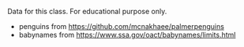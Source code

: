 Data for this class. For educational purpose only.
- penguins from https://github.com/mcnakhaee/palmerpenguins
- babynames from https://www.ssa.gov/oact/babynames/limits.html
